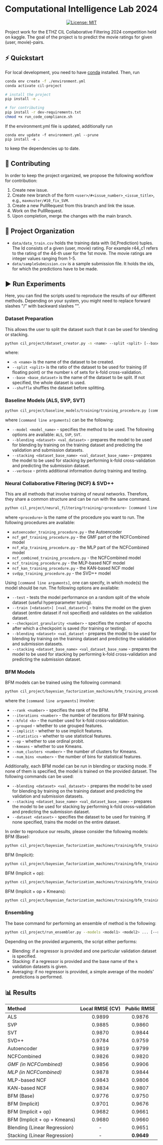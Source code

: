 # Computational Intelligence Lab 2024
<div align="center">

[![License: MIT](https://img.shields.io/badge/License-MIT-yellow.svg)](https://opensource.org/licenses/MIT)

</div>
Project work for the ETHZ CIL Collaborative Filtering 2024 competition held on kaggle. The goal of the project is to predict the movie ratings for given (user, movie)-pairs.

## ⚡️ Quickstart
For local development, you need to have [conda](https://conda.io/projects/conda/en/latest/user-guide/install/index.html) installed. Then, run
```bash
conda env create -f ./environment.yml
conda activate cil-project

# install the project
pip install -e .

# for contributing
pip install -r dev-requirements.txt
chmod +x run_code_compliance.sh
```

If the environment.yml file is updated, additionally run
```
conda env update -f environment.yml --prune
pip install -e .
```
to keep the dependencies up to date.

## 🤝 Contributing
In order to keep the project organized, we propose the following workflow for contribution:
1. Create new issue.
1. Create new branch of the form ```<user>/#<issue_number>_<issue_title>```, e.g., ```maxmuster/#10_fix_SVM```.
1. Create a new PullRequest from this branch and link the issue.
1. Work on the PullRequest.
1. Upon completion, merge the changes with the main branch.

## 📂 Project Organization
- ```data/data_train.csv``` holds the training data with (Id,Prediction) tuples. The Id consists of a given (user, movie) rating. For example r44_c1 refers to the rating of the 44-th user for the 1st movie. The movie ratings are integer values ranging from 1-5.
- ```data/sampleSubmission.csv``` is a sample submission file. It holds the ids, for which the predictions have to be made.

## ▶️ Run Experiments

Here, you can find the scripts used to reproduce the results of our different methods. Depending on your system, you might need to replace forward slashes "/" with backward slashes "\".

### Dataset Preparation
This allows the user to split the dataset such that it can be used for blending or stacking.
```bash
python cil_project/dataset_creator.py -n <name> --split <split> [--base <base dataset>] [--shuffle]
```
where:
- `-n <name>` is the name of the dataset to be created.
- `--split <split>` is the ratio of the dataset to be used for training (if floating point) or the number `k` of sets for k-fold cross-validation.
- `--base <base_dataset>` is the name of the dataset to be split. If not specified, the whole dataset is used.
- `--shuffle` shuffles the dataset before splitting.

### Baseline Models (ALS, SVP, SVT)
```bash
python cil_project/baseline_models/training/training_procedure.py [command line arguments]
```
where `[command line arguments]` can be the following:
- `--model <model_name>` - specifies the method to be used. The following options are available: `ALS`, `SVP`, `SVT`.
- `--blending <dataset> <val_dataset>` - prepares the model to be used for blending by training on the training dataset and predicting the validation and submission datasets.
- `--stacking <dataset_base_name> <val_dataset_base_name>` - prepares the model to be used for stacking by performing k-fold cross-validation and predicting the submission dataset.
- `--verbose` - prints additional information during training and testing.

### Neural Collaborative Filtering (NCF) & SVD++
This are all methods that involve training of neural networks.
Therefore, they share a common structure and can be run with the same command.
```bash
python cil_project/neural_filtering/training/<procedure> [command line arguments]
```
where `<procedure>` is the name of the procedure you want to run. The following procedures are available:
- `autoencoder_training_procedure.py` - the Autoencoder
- `ncf_gmf_training_procedure.py` - the GMF part of the NCFCombined model
- `ncf_mlp_training_procedure.py` - the MLP part of the NCFCombined model
- `ncf_combined_training_procedure.py` - the NCFCombined model
- `ncf_training_procedure.py` - the MLP-based NCF model
- `ncf_kan_training_procedure.py` - the KAN-based NCF model
- `svdpp_training_procedure.py` - the SVD++ model

Using `[command line arguments]`, one can specify, in which mode(s) the model should be run. The following options are available:
- `--test` - tests the model performance on a random split of the whole dataset (useful hyperparameter tuning).
- `--train [<dataset>] [<val_dataset>]` - trains the model on the given dataset (entire dataset if not specified) and validates on the validation dataset.
- `--checkpoint_granularity <number>` - specifies the number of epochs after which a checkpoint is saved (for training or testing).
- `--blending <dataset> <val_dataset` - prepares the model to be used for blending by training on the training dataset and predicting the validation and submission datasets.
- `--stacking <dataset_base_name> <val_dataset_base_name` - prepares the model to be used for stacking by performing k-fold cross-validation and predicting the submission dataset.

### BFM Models
BFM models can be trained using the following command:
```bash
python cil_project/bayesian_factorization_machines/bfm_training_procedure.py [command line arguments]
```
where the `[command line arguments]` involve:
- `--rank <number>` - specifies the rank of the BFM.
- `--iterations <number>` - the number of iterations for BFM training.
- `--kfold <k>` - the number used for k-fold cross-validation.
- `--grouped` - whether to use grouped features.
- `--implicit` - whether to use implicit features.
- `--statistics` - whether to use statistical features.
- `--op` - whether to use ordinal probit.
- `--kmeans` - whether to use Kmeans.
- `--num_clusters <number>` - the number of clusters for Kmeans.
- `--num_bins <number>` - the number of bins for statistical features.

Additionally, each BFM model can be run in blending or stacking mode. If none of them is specified, the model is trained on the provided dataset. The following commands can be used:
- `--blending <dataset> <val_dataset>` - prepares the model to be used for blending by training on the training dataset and predicting the validation and submission datasets.
- `--stacking <dataset_base_name> <val_dataset_base_name>` - prepares the model to be used for stacking by performing k-fold cross-validation and predicting the submission dataset.
- `--dataset <dataset>` - specifies the dataset to be used for training. If none specified, trains the model on the entire dataset.

In order to reproduce our results, please consider the following models:
BFM (Base):
```bash
python cil_project/bayesian_factorization_machines/training/bfm_training_procedure.py --rank 15 --iterations 1000
```

BFM (Implicit):
```bash
python cil_project/bayesian_factorization_machines/training/bfm_training_procedure.py --rank 15 --iterations 1000 --grouped --implicit
```

BFM (Implicit + op):
```bash
python cil_project/bayesian_factorization_machines/training/bfm_training_procedure.py --rank 15 --iterations 1000 --grouped --implicit --op
```

BFM (Implicit + op + Kmeans):
```bash
python cil_project/bayesian_factorization_machines/training/bfm_training_procedure.py --rank 15 --iterations 1000 --grouped --implicit --op --kmeans --num_clusters 4
```

### Ensembling
The base command for performing an ensemble of method is the following:
```bash
python cil_project/run_ensembler.py --models <model1> <model2> ... [--regressor <regressor>] [--val <val_name>]
```
Depending on the provided arguments, the script either performs:
- Blending: if a regressor is provided and one particular validation dataset is specified.
- Stacking: if a regressor is provided and the base name of the `k` validation datasets is given.
- Averaging: if no regressor is provided, a simple average of the models' predictions is performed.

## 📊 Results
<div align="center">

| Method                         | Local RMSE (CV) | Public RMSE |
|:-------------------------------|:---------------:|:-----------:|
| ALS                            |     0.9899      |   0.9876    |
| SVP                            |     0.9885      |   0.9860    |
| SVT                            |     0.9870      |   0.9844    |
| SVD++                          |     0.9784      |   0.9759    |
| Autoencoder                    |     0.9819      |   0.9799    |
| NCFCombined                    |     0.9826      |   0.9820    |
| _GMF (in NCFCombined)_         |     0.9856      |   0.9906    |
| _MLP (in NCFCombined)_         |     0.9878      |   0.9844    |
| MLP-based NCF                  |     0.9843      |   0.9806    |
| KAN-based NCF                  |     0.9834      |   0.9807    |
| BFM (Base)                     |     0.9776      |   0.9750    |
| BFM (Implicit)                 |     0.9701      |   0.9676    |
| BFM (Implicit + op)            |     0.9682      |   0.9661    |
| BFM (Implicit + op + Kmeans)   |     0.9680      |   0.9660    |
| Blending (Linear Regression)   |        -        |   0.9651    |
| Stacking (Linear Regression)   |        -        | **0.9649**  |

</div>